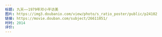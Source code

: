 ```yaml
---
标题: 九天――1979年邓小平访美
图片: https://img3.doubanio.com/view/photo/s_ratio_poster/public/p2410286763.webp
链接: https://movie.douban.com/subject/26611051/
时时: 2014
评价:
---
```


